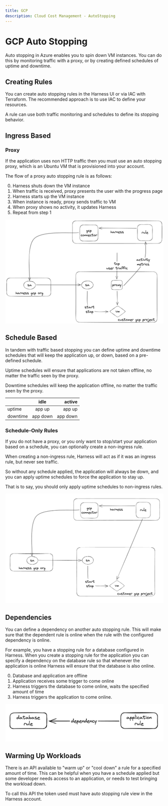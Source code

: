 ```yaml
---
title: GCP
description: Cloud Cost Management - AutoStopping 
---
```


# GCP Auto Stopping

Auto stopping in Azure enables you to spin down VM instances. You can do this  by monitoring traffic with a proxy, or by creating defined schedules of uptime and downtime.

## Creating Rules

You can create auto stopping rules in the Harness UI or via IAC with Terraform. The recommended approach is to use IAC to define your resources.

A rule can use both traffic monitoring and schedules to define its stopping behavior.

## Ingress Based

### Proxy

If the application uses non HTTP traffic then you must use an auto stopping proxy, which is an Ubuntu VM that is provisioned into your account.

The flow of a proxy auto stopping rule is as follows:

0. Harness shuts down the VM instance
1. When traffic is received, proxy presents the user with the progress page
2. Harness starts up the VM instance
3. When instance is ready, proxy sends traffic to VM
4. When proxy shows no activity, it updates Harness
5. Repeat from step 1

![](../../../static/gcp_proxy.png)

## Schedule Based

In tandem with traffic based stopping you can define uptime and downtime schedules that will keep the application up, or down, based on a pre-defined schedule.

Uptime schedules will ensure that applications are not taken offline, no matter the traffic seen by the proxy.

Downtime schedules will keep the application offline, no matter the traffic seen by the proxy.

|          |     idle    |    active  |
|----------|:-----------:|-----------:|
| uptime   |  app up    |  app up   |
| downtime |  app down  |  app down |

### Schedule-Only Rules

If you do not have a proxy, or you only want to stop/start your application based on a schedule, you can optionally create a non-ingress rule.

When creating a non-ingress rule, Harness will act as if it was an ingress rule, but never see traffic.

So without any schedule applied, the application will always be down, and you can apply uptime schedules to force the application to stay up.

That is to say, you should only apply uptime schedules to non-ingress rules.

![](../../../static/gcp_schedule.png)

## Dependencies

You can define a dependency on another auto stopping rule. This will make sure that the dependent rule is online when the rule with the configured dependency is online.

For example, you have a stopping rule for a database configured in Harness. When you create a stopping rule for the application you can specify a dependency on the database rule so that whenever the application is online Harness will ensure that the database is also online.

0. Database and application are offline
1. Application receives some trigger to come online
2. Harness triggers the database to come online, waits the specified amount of time
3. Harness triggers the application to come online.

![](../../../static/dependency.png)

## Warming Up Workloads

There is an API available to "warm up" or "cool down" a rule for a specified amount of time. This can be helpful when you have a schedule applied but some developer needs access to an application, or needs to test bringing the workload down.

To call this API the token used must have auto stopping rule view in the Harness account.
